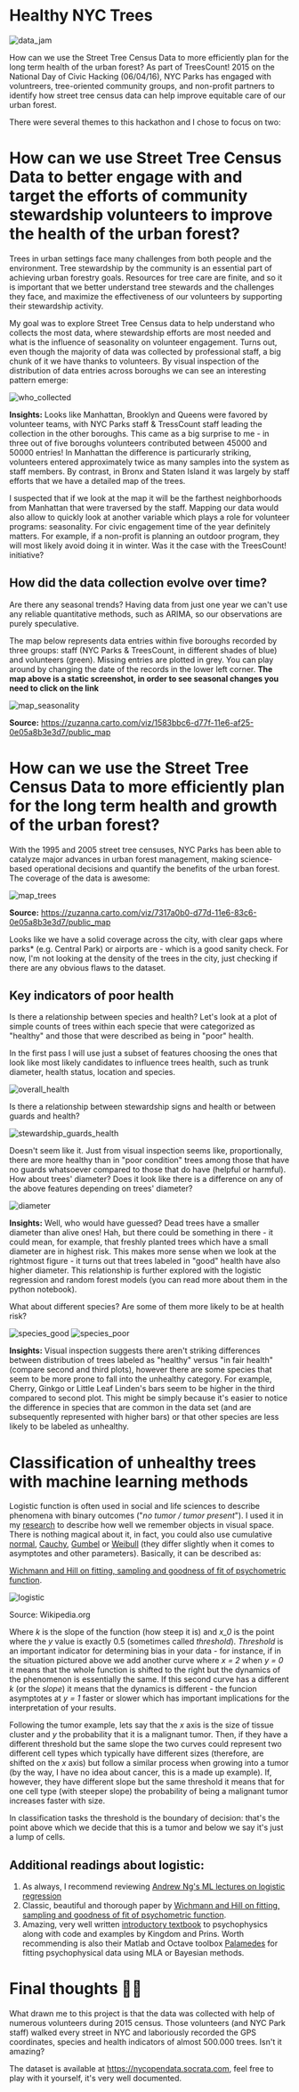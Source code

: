 # Healthy NYC Trees
![data_jam](images/data_jam.png)

How can we use the Street Tree Census Data to more efficiently plan for the long term health of the urban forest? As part of TreesCount! 2015 on the National Day of Civic Hacking (06/04/16), NYC Parks has engaged with  voluntreers, tree-oriented community groups, and non-profit partners to identify how street tree census data can help improve equitable care of our urban forest. 

There were several themes to this hackathon and I chose to focus on two:

# How can we use Street Tree Census Data to better engage with and target the efforts of community stewardship volunteers to improve the health of the urban forest?

Trees in urban settings face many challenges from both people and the environment. Tree stewardship by the community is an essential part of achieving urban forestry goals. Resources for tree care are finite, and so it is important that we better understand tree stewards and the challenges they face, and maximize the effectiveness of our volunteers by supporting their stewardship activity.

My goal was to explore Street Tree Census data to help understand who collects the most data, where stewardship efforts are most needed and what is the influence of seasonality on volunteer engagement. Turns out, even though the majority of data was collected by professional staff, a big chunk of it we have thanks to volunteers. By visual inspection of the distribution of data entries across boroughs we can see an interesting pattern emerge:

![who_collected](images/who_collected.png)

**Insights:** Looks like Manhattan, Brooklyn and Queens were favored by volunteer teams, with NYC Parks staff & TressCount staff leading the collection in the other boroughs. This came as a big surprise to me - in three out of five boroughs volunteers contributed between 45000 and 50000 entries! In Manhattan the difference is particurarly striking, volunteers entered approximately twice as many samples into the system as staff members. By contrast, in Bronx and Staten Island it was largely by staff efforts that we have a detailed map of the trees.

I suspected that if we look at the map it will be the farthest neighborhoods from Manhattan that were traversed by the staff. Mapping our data would also allow to quickly look at another variable which plays a role for volunteer programs: seasonality. For civic engagement time of the year definitely matters. For example, if a non-profit is planning an outdoor program, they will most likely avoid doing it in winter. Was it the case with the TreesCount! initiative?

## How did the data collection evolve over time? 

Are there any seasonal trends? Having data from just one year we can't use any reliable quantitative methods, such as ARIMA, so our observations are purely speculative.

The map below represents data entries within five boroughs recorded by three groups: staff (NYC Parks & TreesCount, in different shades of blue) and volunteers (green). Missing entries are plotted in grey. You can play around by changing the date of the records in the lower left corner. **The map above is a static screenshot, in order to see seasonal changes you need to click on the link**

![map_seasonality](images/map_seasonality.png)

**Source:** https://zuzanna.carto.com/viz/1583bbc6-d77f-11e6-af25-0e05a8b3e3d7/public_map 


# How can we use the Street Tree Census Data to more efficiently plan for the long term health and growth of the urban forest?

With the 1995 and 2005 street tree censuses, NYC Parks has been able to catalyze major advances in urban forest management, making science-based operational decisions and quantify the benefits of the urban forest. The coverage of the data is awesome:

![map_trees](images/map_trees.png)

**Source:** https://zuzanna.carto.com/viz/7317a0b0-d77d-11e6-83c6-0e05a8b3e3d7/public_map

Looks like we have a solid coverage across the city, with clear gaps where parks* (e.g. Central Park) or airports are - which is a good sanity check. For now, I'm not looking at the density of the trees in the city, just checking if there are any obvious flaws to the dataset.

## Key indicators of poor health

Is there a relationship between species and health? Let's look at a plot of simple counts of trees within each specie that were categorized as "healthy" and those that were described as being in "poor" health.

In the first pass I will use just a subset of features choosing the ones that look like most likely candidates to influence trees health, such as trunk diameter, health status, location and species.

![overall_health](images/overall_health.png)

Is there a relationship between stewardship signs and health or between guards and health?

![stewardship_guards_health](images/stewardship_guards_health.png)

Doesn't seem like it. Just from visual inspection seems like, proportionally, there are more healthy than in "poor condition" trees among those that have no guards whatsoever compared to those that do have (helpful or harmful).
How about trees' diameter? Does it look like there is a difference on any of the above features depending on trees' diameter?

![diameter](images/diameter.png)

**Insights:** Well, who would have guessed? Dead trees have a smaller diameter than alive ones! Hah, but there could be something in there - it could mean, for example, that freshly planted trees which have a small diameter are in highest risk. This makes more sense when we look at the rightmost figure - it turns out that trees labeled in "good" health have also higher diameter. This relationship is further explored with the logistic regression and random forest models (you can read more about them in the python notebook).

What about different species? Are some of them more likely to be at health risk?

![species_good](images/species_good.png)
![species_poor](images/species_poor.png)

**Insights:** Visual inspection suggests there aren't striking differences between distribution of trees labeled as "healthy" versus "in fair health" (compare second and third plots), however there are some species that seem to be more prone to fall into the unhealthy category. For example, Cherry, Ginkgo or Little Leaf Linden's bars seem to be higher in the third compared to second plot. This might be simply because it's easier to notice the difference in species that are common in the data set (and are subsequently represented with higher bars) or that other species are less likely to be labeled as unhealthy.

# Classification of unhealthy trees with machine learning methods

Logistic function is often used in social and life sciences to describe phenomena with binary outcomes ("*no tumor / tumor present*"). I used it in my <a href="https://www.ncbi.nlm.nih.gov/pubmed/25240420">research</a> to describe how well we remember objects in visual space. There is nothing magical about it, in fact, you could also use cumulative <a href="https://en.wikipedia.org/wiki/Cumulative_distribution_function">normal</a>, <a href="https://en.wikipedia.org/wiki/Cauchy_distribution">Cauchy</a>, <a href="https://en.wikipedia.org/wiki/Gumbel_distribution">Gumbel</a> or <a href="https://en.wikipedia.org/wiki/Weibull_distribution">Weibull</a> (they differ slightly when it comes to asymptotes and other parameters). Basically, it can be described as:

<a href="http://www.kyb.tue.mpg.de/fileadmin/user_upload/files/publications/pdfs/pdf944.pdf">Wichmann and Hill on fitting, sampling and goodness of fit of psychometric function</a>.

![logistic](images/logistic.png)

Source: Wikipedia.org

Where *k* is the slope of the function (how steep it is) and *x_0* is the point where the *y* value is exactly 0.5 (sometimes called *threshold*). *Threshold* is an important indicator for determining bias in your data - for instance, if in the situation pictured above we add another curve where *x = 2* when *y = 0* it means that the whole function is shifted to the right but the dynamics of the phenomenon is essentially the same. If this second curve has a different *k* (or the *slope*) it means that the dynamics is different - the funcion asymptotes at *y = 1* faster or slower which has important implications for the interpretation of your results. 

Following the tumor example, lets say that the *x* axis is the size of tissue cluster and *y* the probability that it is a malignant tumor. Then, if they have a different threshold but the same slope the two curves could represent two different cell types which typically have different sizes (therefore, are shifted on the *x* axis) but follow a similar process when growing into a tumor (by the way, I have no idea about cancer, this is a made up example). If, however, they have different slope but the same threshold it means that for one cell type (with steeper slope) the probability of being a malignant tumor increases faster with size.

In classification tasks the threshold is the boundary of decision: that's the point above which we decide that this is a tumor and below we say it's just a lump of cells. 

## Additional readings about logistic:

1. As always, I recommend reviewing <a href="https://www.coursera.org/learn/machine-learning/home/week/3">Andrew Ng's ML lectures on logistic regression</a>
2. Classic, beautiful and thorough paper by <a href="http://www.kyb.tue.mpg.de/fileadmin/user_upload/files/publications/pdfs/pdf944.pdf">Wichmann and Hill on fitting, sampling and goodness of fit of psychometric function</a>.
3. Amazing, very well written <a href="https://www.elsevier.com/books/psychophysics/kingdom/978-0-12-373656-7">introductory textbook</a> to psychophysics along with code and examples by Kingdom and Prins. Worth recommending is also their Matlab and Octave toolbox <a href="http://www.palamedestoolbox.org">Palamedes</a> for fitting psychophysical data using MLA or Bayesian methods.

# Final thoughts 🌳😀

What drawn me to this project is that the data was collected with help of numerous volunteers during 2015 census. Those volunteers (and NYC Park staff) walked every street in NYC and laboriously recorded the GPS coordinates, species and health indicators of almost 500.000 trees. Isn't it amazing?

The dataset is available at https://nycopendata.socrata.com, feel free to play with it yourself, it's very well documented.